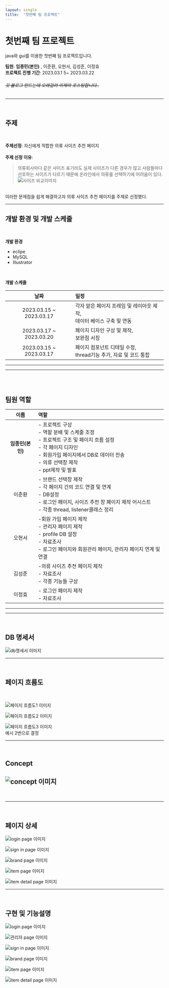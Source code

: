 ```yaml
---
layout: single
title:  "첫번째 팀 프로젝트"
---
```



# 첫번째 팀 프로젝트
java와 gui를 이용한 첫번째 팀 프로젝트입니다.<br>

**팀원**: **임종민(본인)** , 이준환, 오현서, 김성준, 이정효<br>
**프로젝트 진행 기간**: 2023.03.1 5~ 2023.03.22<br>

###### ~~깃 블로그 만드는데 오래걸려 이제야 포스팅합니다..~~ 



---
<br>

## 주제
<br>

**주제선정**: 자신에게 적합한 의류 사이즈 추천 페이지<br><br>
**주제 선정 이유**: 
>의류회사마다 같은 사이즈 표기라도 실제 사이즈가 다른 경우가 많고
사람들마다 선호하는 사이즈가 다르기 때문에 온라인에서 의류를 
선택하기에 어려움이 있다.<br>
![사이즈 비교이미지](https://github.com/Molban2J/molban2j.github.io/blob/aedff0098b3647ca25154d0f65fa110c4f5e9c72/_posts/images/sizecompareEx.png)
<br>
이러한 문제점을 쉽게 해결하고자
의류 사이즈 추천 페이지를 주제로 선정했다.

---
## 개발 환경 및 개발 스케줄
<br>

**개발 환경**
  * eclipe
  * MySQL
  * Illustrator

  <br>

**개발 스케줄**
<br>

|날짜|일정|
|:--:|:--|
|2023.03.15 ~ 2023.03.17|각자 맡은 페이지 프레임 및 레이아웃 제작,<br> 데이터 베이스 구축 및 연동|
|2023.03.17 ~ 2023.03.20|페이지 디자인 구상 및 제작,<br> 보완점 서칭|
|2023.03.15 ~ 2023.03.17|페이지 컴포넌트 디테일 수정,<br> thread기능 추가, 자료 및 코드 통합|

---
---
<br>
<br>

## 팀원 역할

|이름|역할|
|:--:|:--|
|**임종민(본인)**| - 프로젝트 구상<br> - 역할 분배 및 스케줄 조정<br> - 프로젝트 구조 및 페이지 흐름 설정<br>- 각 페이지 디자인<br> - 회원가입 페이지에서 DB로 데이터 전송<br> - 의류 선택창 제작<br> - ppt제작 및 발표|
|이준환|- 브랜드 선택창 제작<br> - 각 페이지 간의 코드 연결 및 연계<br> - DB설정 <br>- 로그인 페이지, 사이즈 추천 창 페이지 제작 어시스트<br> - 각종 thread, listener클래스 정리|
|오현서|-회원 가입 페이지 제작<br> - 관리자 페이지 제작<br> - profile DB 설정 <br> - 자료조사 <br> - 로그인 페이지와 회원관리 페이지, 관리자 페이지 연계 및 연결|
|김성준|-의류 사이즈 추천 페이지 제작<br> - 자료조사<br>- 각종 기능들 구상|
|이정효| - 로그인 페이지 제작<br> - 자료조사|

---
---
<br>

## DB 명세서

![db명세서 이미지](https://github.com/Molban2J/molban2j.github.io/blob/aedff0098b3647ca25154d0f65fa110c4f5e9c72/_posts/images/product2.png)

---
<br>

## 페이지 흐름도
<br>

![페이지 흐름도1 이미지](images/%EB%8C%80%EC%A7%80%201.png)
<br>

![페이지 흐름도2 이미지](images/%EB%8C%80%EC%A7%80%202.png)<br>

![페이지 흐름도3 이미지](images/%EB%8C%80%EC%A7%80%203.png)
<br>
예시 2번으로 결정

---
<br>

## Concept

![concept 이미지](images/%EB%8C%80%EC%A7%80%204.png)
---

<br>

---
<br>

## 페이지 상세
![login page 이미지](images/%EB%8C%80%EC%A7%80%205.png)
<br>

![sign in page 이미지](images/%EB%8C%80%EC%A7%80%206.png)
<br>

![brand page 이미지](images/%EB%8C%80%EC%A7%80%207.png)
<br>

![item page 이미지](images/%EB%8C%80%EC%A7%80%208.png)
<br>

![item detail page 이미지](images/%EB%8C%80%EC%A7%80%209.png)
<br>

---
<br>

## 구현 및 기능설명

![login page 이미지](images/%EB%8C%80%EC%A7%80%2010.png)<br>

![관리자 page 이미지](images/%EB%8C%80%EC%A7%80%2018.png)<br>

![sign in page 이미지](images/%EB%8C%80%EC%A7%80%2011.png)<br>

![brand page 이미지](images/%EB%8C%80%EC%A7%80%2012.png)<br>

![item page 이미지](images/%EB%8C%80%EC%A7%80%2017.png)<br>

![item detail page 이미지](images/%EB%8C%80%EC%A7%80%2019.png)<br>

